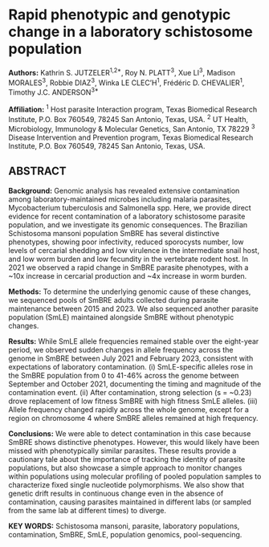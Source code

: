 # Rapid phenotypic and genotypic change in a laboratory schistosome population

__Authors:__ Kathrin S. JUTZELER<sup>1,2*</sup>, Roy N. PLATT<sup>3</sup>, Xue LI<sup>3</sup>, Madison MORALES<sup>3</sup>, Robbie DIAZ<sup>3</sup>, Winka LE CLEC’H<sup>1</sup>, Frédéric D. CHEVALIER<sup>1</sup>, Timothy J.C. ANDERSON<sup>3*</sup>

__Affiliation:__
<sup>1</sup> Host parasite Interaction program, Texas Biomedical Research Institute, P.O. Box 760549, 78245 San Antonio, Texas, USA.
<sup>2</sup> UT Health, Microbiology, Immunology & Molecular Genetics, San Antonio, TX 78229 
<sup>3</sup> Disease Intervention and Prevention program, Texas Biomedical Research Institute, P.O. Box 760549, 78245 San Antonio, Texas, USA.

## ABSTRACT
**Background:** Genomic analysis has revealed extensive contamination among laboratory-maintained microbes including malaria parasites, Mycobacterium tuberculosis and Salmonella spp. Here, we provide direct evidence for recent contamination of a laboratory schistosome parasite population, and we investigate its genomic consequences. The Brazilian Schistosoma mansoni population SmBRE has several distinctive phenotypes, showing poor infectivity, reduced sporocysts number, low levels of cercarial shedding and low virulence in the intermediate snail host, and low worm burden and low fecundity in the vertebrate rodent host. In 2021 we observed a rapid change in SmBRE parasite phenotypes, with a ~10x increase in cercarial production and ~4x increase in worm burden. 

**Methods:** To determine the underlying genomic cause of these changes, we sequenced pools of SmBRE adults collected during parasite maintenance between 2015 and 2023. We also sequenced another parasite population (SmLE) maintained alongside SmBRE without phenotypic changes. 

**Results:** While SmLE allele frequencies remained stable over the eight-year period, we observed sudden changes in allele frequency across the genome in SmBRE between July 2021 and February 2023, consistent with expectations of laboratory contamination. (i) SmLE-specific alleles rose in the SmBRE population from 0 to 41-46% across the genome between September and October 2021, documenting the timing and magnitude of the contamination event. (ii) After contamination, strong selection (s = ~0.23) drove replacement of low fitness SmBRE with high fitness SmLE alleles. (iii) Allele frequency changed rapidly across the whole genome, except for a region on chromosome 4 where SmBRE alleles remained at high frequency. 

**Conclusions:** We were able to detect contamination in this case because SmBRE shows distinctive phenotypes. However, this would likely have been missed with phenotypically similar parasites. These results provide a cautionary tale about the importance of tracking the identity of parasite populations, but also showcase a simple approach to monitor changes within populations using molecular profiling of pooled population samples to characterize fixed single nucleotide polymorphisms. We also show that genetic drift results in continuous change even in the absence of contamination, causing parasites maintained in different labs (or sampled from the same lab at different times) to diverge.

__KEY WORDS:__ Schistosoma mansoni, parasite, laboratory populations, contamination, SmBRE, SmLE, population genomics, pool-sequencing.
